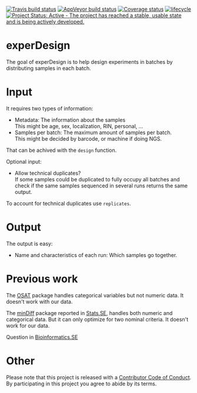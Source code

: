 [![Travis build status](https://travis-ci.org/llrs/experDesign.svg?branch=master)](https://travis-ci.org/llrs/experDesign)
[![AppVeyor build status](https://ci.appveyor.com/api/projects/status/github/llrs/experDesign?branch=master&svg=true)](https://ci.appveyor.com/project/llrs/experDesign)
[![Coverage status](https://codecov.io/gh/llrs/experDesign/branch/master/graph/badge.svg)](https://codecov.io/github/llrs/experDesign?branch=master)
[![lifecycle](https://img.shields.io/badge/lifecycle-experimental-orange.svg)](https://www.tidyverse.org/lifecycle/#experimental)
[![Project Status: Active - The project has reached a stable, usable state and is being actively developed.](http://www.repostatus.org/badges/latest/active.svg)](http://www.repostatus.org/#active)

# experDesign

The goal of experDesign is to help design experiments in batches by 
distributing samples in each batch.

# Input

It requires two types of information:

 - Metadata: The information about the samples  
   This might be age, sex, localization, RIN, personal, ...  
 - Samples per batch: The maximum amount of samples per batch.  
  This might be decided by barcode, or machine if doing NGS.
  
That can be achived with the `design` function.

Optional input:

 - Allow technical duplicates?  
   If some samples could be duplicated to fully occupy all batches and check if the same samples sequenced in several runs returns the same output.

To account for technical duplicates use `replicates`.

# Output

The output is easy:

 - Name and characteristics of each run: Which samples go together.
 
# Previous work

The [OSAT](https://bioconductor.org/packages/OSAT/) package handles categorical variables but not numeric data. It doesn't work with our data.

The [minDiff](https://github.com/m-Py/minDiff) package reported in [Stats.SE](https://stats.stackexchange.com/a/326015/105234), handles both 
numeric and categorical data. But it can only optimize for two nominal criteria.
It doesn't work for our data.

Question in [Bioinformatics.SE](https://bioinformatics.stackexchange.com/q/4765/48)

# Other

Please note that this project is released with a [Contributor Code of Conduct](CODE_OF_CONDUCT.md).
By participating in this project you agree to abide by its terms.
